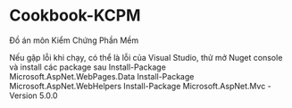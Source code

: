 # Cookbook-KCPM
Đồ án môn Kiểm Chứng Phần Mềm

Nếu gặp lỗi khi chạy, có thể là lỗi của Visual Studio, thử mở Nuget console và install các package sau
Install-Package Microsoft.AspNet.WebPages.Data
Install-Package Microsoft.AspNet.WebHelpers
Install-Package Microsoft.AspNet.Mvc -Version 5.0.0

